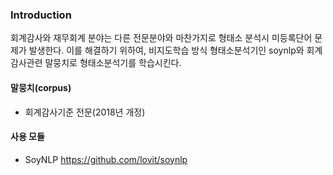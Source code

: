 ### Introduction
회계감사와 재무회계 분야는 다른 전문분야와 마찬가지로 형태소 분석시 미등록단어 문제가 발생한다. 이를 해결하기 위하여, 비지도학습 방식 형태소분석기인 soynlp와 회계감사관련 말뭉치로 형태소분석기를 학습시킨다.

#### 말뭉치(corpus)
- 회계감사기준 전문(2018년 개정)

#### 사용 모듈
- SoyNLP https://github.com/lovit/soynlp
